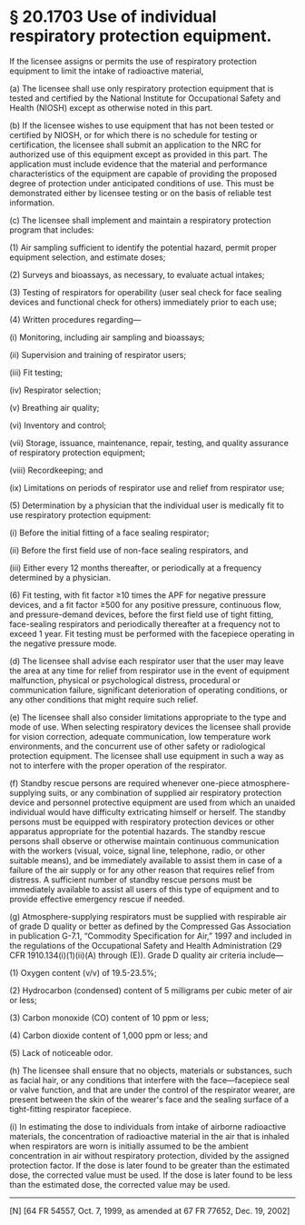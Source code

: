 # § 20.1703   Use of individual respiratory protection equipment.

If the licensee assigns or permits the use of respiratory protection equipment to limit the intake of radioactive material,


(a) The licensee shall use only respiratory protection equipment that is tested and certified by the National Institute for Occupational Safety and Health (NIOSH) except as otherwise noted in this part.


(b) If the licensee wishes to use equipment that has not been tested or certified by NIOSH, or for which there is no schedule for testing or certification, the licensee shall submit an application to the NRC for authorized use of this equipment except as provided in this part. The application must include evidence that the material and performance characteristics of the equipment are capable of providing the proposed degree of protection under anticipated conditions of use. This must be demonstrated either by licensee testing or on the basis of reliable test information.


(c) The licensee shall implement and maintain a respiratory protection program that includes:


(1) Air sampling sufficient to identify the potential hazard, permit proper equipment selection, and estimate doses;


(2) Surveys and bioassays, as necessary, to evaluate actual intakes;


(3) Testing of respirators for operability (user seal check for face sealing devices and functional check for others) immediately prior to each use;


(4) Written procedures regarding—


(i) Monitoring, including air sampling and bioassays;


(ii) Supervision and training of respirator users;


(iii) Fit testing;


(iv) Respirator selection;


(v) Breathing air quality;


(vi) Inventory and control;


(vii) Storage, issuance, maintenance, repair, testing, and quality assurance of respiratory protection equipment;


(viii) Recordkeeping; and


(ix) Limitations on periods of respirator use and relief from respirator use;


(5) Determination by a physician that the individual user is medically fit to use respiratory protection equipment: 


(i) Before the initial fitting of a face sealing respirator;


(ii) Before the first field use of non-face sealing respirators, and


(iii) Either every 12 months thereafter, or periodically at a frequency determined by a physician.


(6) Fit testing, with fit factor ≥10 times the APF for negative pressure devices, and a fit factor ≥500 for any positive pressure, continuous flow, and pressure-demand devices, before the first field use of tight fitting, face-sealing respirators and periodically thereafter at a frequency not to exceed 1 year. Fit testing must be performed with the facepiece operating in the negative pressure mode.


(d) The licensee shall advise each respirator user that the user may leave the area at any time for relief from respirator use in the event of equipment malfunction, physical or psychological distress, procedural or communication failure, significant deterioration of operating conditions, or any other conditions that might require such relief.


(e) The licensee shall also consider limitations appropriate to the type and mode of use. When selecting respiratory devices the licensee shall provide for vision correction, adequate communication, low temperature work environments, and the concurrent use of other safety or radiological protection equipment. The licensee shall use equipment in such a way as not to interfere with the proper operation of the respirator.


(f) Standby rescue persons are required whenever one-piece atmosphere-supplying suits, or any combination of supplied air respiratory protection device and personnel protective equipment are used from which an unaided individual would have difficulty extricating himself or herself. The standby persons must be equipped with respiratory protection devices or other apparatus appropriate for the potential hazards. The standby rescue persons shall observe or otherwise maintain continuous communication with the workers (visual, voice, signal line, telephone, radio, or other suitable means), and be immediately available to assist them in case of a failure of the air supply or for any other reason that requires relief from distress. A sufficient number of standby rescue persons must be immediately available to assist all users of this type of equipment and to provide effective emergency rescue if needed.


(g) Atmosphere-supplying respirators must be supplied with respirable air of grade D quality or better as defined by the Compressed Gas Association in publication G-7.1, “Commodity Specification for Air,” 1997 and included in the regulations of the Occupational Safety and Health Administration (29 CFR 1910.134(i)(1)(ii)(A) through (E)). Grade D quality air criteria include—


(1) Oxygen content (v/v) of 19.5-23.5%;


(2) Hydrocarbon (condensed) content of 5 milligrams per cubic meter of air or less;


(3) Carbon monoxide (CO) content of 10 ppm or less;


(4) Carbon dioxide content of 1,000 ppm or less; and


(5) Lack of noticeable odor.


(h) The licensee shall ensure that no objects, materials or substances, such as facial hair, or any conditions that interfere with the face—facepiece seal or valve function, and that are under the control of the respirator wearer, are present between the skin of the wearer's face and the sealing surface of a tight-fitting respirator facepiece.


(i) In estimating the dose to individuals from intake of airborne radioactive materials, the concentration of radioactive material in the air that is inhaled when respirators are worn is initially assumed to be the ambient concentration in air without respiratory protection, divided by the assigned protection factor. If the dose is later found to be greater than the estimated dose, the corrected value must be used. If the dose is later found to be less than the estimated dose, the corrected value may be used.



---

[N] [64 FR 54557, Oct. 7, 1999, as amended at 67 FR 77652, Dec. 19, 2002]




